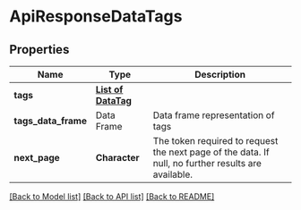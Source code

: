 # ApiResponseDataTags

[//]: # (CLASS:IntrinioSDK::ApiResponseDataTags)

[//]: # (KIND:object)

## Properties

[//]: # (START_DEFINITION)

Name | Type | Description
------------ | ------------- | -------------
**tags** | [**List of DataTag**](DataTag.md) |  &nbsp;
**tags_data_frame** | Data Frame | Data frame representation of tags
**next_page** | **Character** | The token required to request the next page of the data. If null, no further results are available. &nbsp;

[//]: # (END_DEFINITION)


[//]: # (CONTAINED_CLASS:IntrinioSDK::DataTag)


[[Back to Model list]](../README.md#documentation-for-models) [[Back to API list]](../README.md#documentation-for-api-endpoints) [[Back to README]](../README.md)


